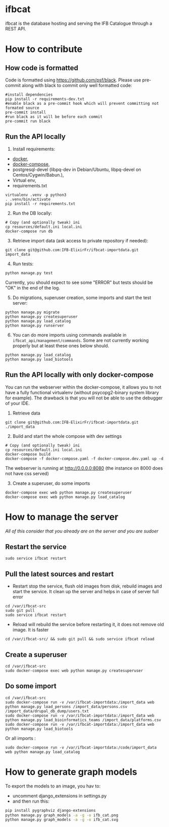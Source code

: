 # ifbcat

ifbcat is the database hosting and serving the IFB Catalogue through a REST API.

# How to contribute

## How code is formatted

Code is formatted using https://github.com/psf/black. Please use pre-commit along with black to commit only well formatted code:
```
#install dependencies
pip install -r requirements-dev.txt
#enable black as a pre-commit hook which will prevent committing not formated source
pre-commit install
#run black as it will be before each commit
pre-commit run black
```

## Run the API locally

1. Install requirements:

  * [docker](https://docs.docker.com/get-docker/),
  * [docker-compose](https://docs.docker.com/compose/install/),
  * postgresql-devel (libpq-dev in Debian/Ubuntu, libpq-devel on Centos/Cygwin/Babun.),
  * Virtual env,
  * requirements.txt

```
virtualenv .venv -p python3
. .venv/bin/activate
pip install -r requirements.txt
```

2. Run the DB locally:
```
# Copy (and optionally tweak) ini 
cp resources/default.ini local.ini
docker-compose run db
```

3. Retrieve import data (ask access to private repository if needed):
```
git clone git@github.com:IFB-ElixirFr/ifbcat-importdata.git import_data
```

4. Run tests:
```
python manage.py test
```
Currently, you should expect to see some "ERROR" but tests should be "OK" in the end of the log. 

5. Do migrations, superuser creation, some imports and start the test server:
```
python manage.py migrate
python manage.py createsuperuser
python manage.py load_catalog
python manage.py runserver
```

6. You can do more imports using commands available in `ifbcat_api/management/commands`. Some are not currently working
   properly but at least these ones below should.

```
python manage.py load_catalog
python manage.py load_biotools
```

## Run the API locally with only docker-compose

You can run the webserver within the docker-compose, it allows you to not have a fully functional virtualenv (without
psycopg2-binary system library for example). The drawback is that you will not be able to use the debugger of your IDE.

1. Retrieve data

```
git clone git@github.com:IFB-ElixirFr/ifbcat-importdata.git ./import_data
```

2. Build and start the whole compose with dev settings

```
# Copy (and optionally tweak) ini 
cp resources/default.ini local.ini
docker-compose build
docker-compose -f docker-compose.yaml -f docker-compose.dev.yaml up -d
```

The webserver is running at http://0.0.0.0:8080 (the instance on 8000 does not have css served)

3. Create a superuser, do some imports

```
docker-compose exec web python manage.py createsuperuser
docker-compose exec web python manage.py load_catalog
```

# How to manage the server

*All of this consider that you already are on the server and you are sudoer*

## Restart the service

```
sudo service ifbcat restart
```

## Pull the latest sources and restart
 * Restart stop the service, flush old images from disk, rebuild images and start the service. It clean up the server and helps in case of server full error 
```
cd /var/ifbcat-src
sudo git pull
sudo service ifbcat restart
```
 * Reload will rebuild the service before restarting it, it does not remove old image. It is faster
```
cd /var/ifbcat-src/ && sudo git pull && sudo service ifbcat reload
```
## Create a superuser
```
cd /var/ifbcat-src
sudo docker-compose exec web python manage.py createsuperuser
```

## Do some import
```
cd /var/ifbcat-src
sudo docker-compose run -v /var/ifbcat-importdata:/import_data web python manage.py load_persons /import_data/persons.csv /import_data/drupal_db_dump/users.txt
sudo docker-compose run -v /var/ifbcat-importdata:/import_data web python manage.py load_bioinformatics_teams /import_data/platforms.csv
sudo docker-compose run -v /var/ifbcat-importdata:/import_data web python manage.py load_biotools
```

Or all imports :
```
sudo docker-compose run -v /var/ifbcat-importdata:/code/import_data web python manage.py load_catalog
```

# How to generate graph models

To export the models to an image, you hav to:
 * uncomment django_extensions in settings.py
 * and then run this:
```bash
pip install pygraphviz django-extensions
python manage.py graph_models -a -g -o ifb_cat.png
python manage.py graph_models -a -g -o ifb_cat.svg
```
